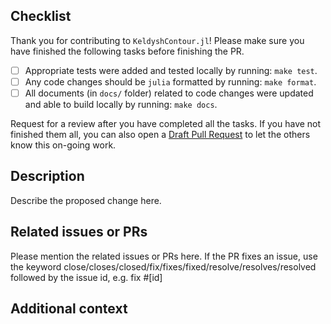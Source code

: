 ## Checklist

Thank you for contributing to `KeldyshContour.jl`! Please make sure you have finished the following tasks before finishing the PR.

<!-- - [ ] Any code changes were done in a way that does not break public API. -->
- [ ] Appropriate tests were added and tested locally by running: `make test`.
- [ ] Any code changes should be `julia` formatted by running: `make format`.
- [ ] All documents (in `docs/` folder) related to code changes were updated and able to build locally by running: `make docs`.
<!-- - [ ] (If necessary) the `CHANGELOG.md` should be updated (regarding to the code changes) and built by running: `make changelog`. -->

Request for a review after you have completed all the tasks. If you have not finished them all, you can also open a [Draft Pull Request](https://github.blog/2019-02-14-introducing-draft-pull-requests/) to let the others know this on-going work.

## Description

Describe the proposed change here.

## Related issues or PRs

Please mention the related issues or PRs here. If the PR fixes an issue, use the keyword close/closes/closed/fix/fixes/fixed/resolve/resolves/resolved followed by the issue id, e.g. fix #[id]

## Additional context
